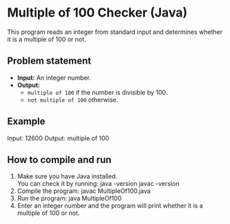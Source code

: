 # Multiple of 100 Checker (Java)

This program reads an integer from standard input and determines whether it is a multiple of 100 or not.

## Problem statement
- **Input:** An integer number.  
- **Output:**  
  - `multiple of 100` if the number is divisible by 100.  
  - `not multiple of 100` otherwise.  
## Example
Input: 12600
Output: multiple of 100

## How to compile and run
1. Make sure you have Java installed.  
   You can check it by running:
   java -version
   javac -version
2. Compile the program:
   javac MultipleOf100.java
3. Run the program:
   java MultipleOf100
4. Enter an integer number and the program will print whether it is a multiple of 100 or not.
   
